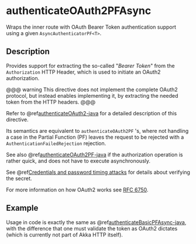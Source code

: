 <a id="authenticateoauth2pfasync-java"></a>
# authenticateOAuth2PFAsync

Wraps the inner route with OAuth Bearer Token authentication support using a given `AsyncAuthenticatorPF<T>`.

## Description

Provides support for extracting the so-called "*Bearer Token*" from the `Authorization` HTTP Header,
which is used to initiate an OAuth2 authorization.

@@@ warning
This directive does not implement the complete OAuth2 protocol, but instead enables implementing it,
by extracting the needed token from the HTTP headers.
@@@

Refer to @ref[authenticateOAuth2-java](authenticateOAuth2.md#authenticateoauth2-java) for a detailed description of this directive.

Its semantics are equivalent to `authenticateOAuth2PF` 's, where not handling a case in the Partial Function (PF)
leaves the request to be rejected with a `AuthenticationFailedRejection` rejection.

See also @ref[authenticateOAuth2PF-java](authenticateOAuth2PF.md#authenticateoauth2pf-java) if the authorization operation is rather quick, and does not have to execute asynchronously.

See @ref[Credentials and password timing attacks](index.md#credentials-and-timing-attacks-java) for details about verifying the secret.

For more information on how OAuth2 works see [RFC 6750](https://tools.ietf.org/html/rfc6750).

## Example

Usage in code is exactly the same as @ref[authenticateBasicPFAsync-java](authenticateBasicPFAsync.md#authenticatebasicpfasync-java),
with the difference that one must validate the token as OAuth2 dictates (which is currently not part of Akka HTTP itself).
